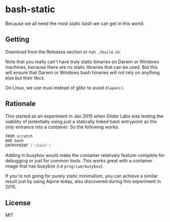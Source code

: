 # bash-static

Because we all need the most static bash we can get in this world.

## Getting

Download from the Releases section or run `./build.sh`.

Note that you really can't have truly static binaries on Darwin or
Windows machines, because there are no static libraries that can be used.
But this will ensure that Darwin or Windows bash binaries will not rely on
anything else but their libcs.

On Linux, we use musl instead of glibc to avoid `dlopen()`.

## Rationale

This started as an experiment in Jan 2015 when Glider Labs was testing the
viability of potentially using just a statically linked bash entrypoint
as the only entrance into a container. So the following works:

```sh
FROM scratch
ADD bash
ENTRYPOINT ['/bash']
```

Adding in busybox would make the container relatively feature-complete
for debugging or just for common tools. This works great with a
container image that has busybox (i.e `progrium/busybox`).

If you're not going for purely static minimalism, you can achieve a similar
result just by using Alpine today, also discovered during this experiment in 2015.

## License

MIT
